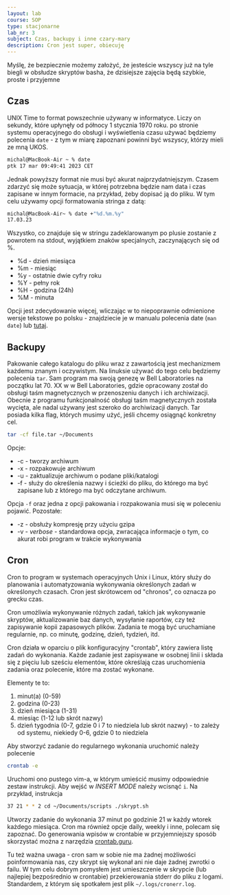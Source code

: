 ```yaml
---
layout: lab
course: SOP
type: stacjonarne
lab_nr: 3
subject: Czas, backupy i inne czary-mary
description: Cron jest super, obiecuję
---
```

Myślę, że bezpiecznie możemy założyć, że jesteście wszyscy już na tyle biegli w obsłudze skryptów basha, że dzisiejsze zajęcia będą szybkie, proste i przyjemne

## Czas
UNIX Time to format powszechnie używany w informatyce. Liczy on sekundy, które upłynęły od północy 1 stycznia 1970 roku. po stronie systemu operacyjnego do obsługi i wyświetlenia czasu używać będziemy polecenia ```date``` - z tym w miarę zapoznani powinni być wszyscy, którzy mieli ze mną UKOS. 

```bash
michal@MacBook-Air ~ % date
ptk 17 mar 09:49:41 2023 CET
```
Jednak powyższy format nie musi być akurat najprzydatniejszym. Czasem zdarzyć się może sytuacja, w której potrzebna będzie nam data i czas zapisane w innym formacie, na przykład, żeby dopisać ją do pliku. W tym celu używamy opcji formatowania stringa z datą:

```bash
michal@MacBook-Air~ % date +"%d.%m.%y"
17.03.23
```

Wszystko, co znajduje się w stringu zadeklarowanym po plusie zostanie z powrotem na stdout,  wyjątkiem znaków specjalnych, zaczynających się od %.

- %d - dzień miesiąca
- %m - miesiąc 
- %y - ostatnie dwie cyfry roku
- %Y - pełny rok
- %H - godzina (24h)
- %M - minuta

Opcji jest zdecydowanie więcej, wliczając w to niepoprawnie odmienione wersje tekstowe po polsku - znajdziecie je w manualu polecenia date (```man date```) lub [tutaj](https://man7.org/linux/man-pages/man1/date.1.html).

## Backupy
Pakowanie całego katalogu do pliku wraz z zawartością jest mechanizmem każdemu znanym i oczywistym. Na linuksie używać do tego celu będziemy polecenia ```tar```. Sam program ma swoją genezę w Bell Laboratories na początku lat 70. XX w w Bell Laboratories, gdzie opracowany został do obsługi taśm magnetycznych w przenoszeniu danych i ich archiwizacji. Obecnie z programu funkcjonalność obsługi taśm magnetycznych została wycięta, ale nadal używany jest szeroko do archiwizacji danych. Tar posiada kilka flag, których musimy użyć, jeśli chcemy osiągnąć konkretny cel.

```bash
tar -cf file.tar ~/Documents
```
Opcje:
- -c - tworzy archiwum
- -x - rozpakowuje archiwum
- -u - zaktualizuje archiwum o podane pliki/katalogi
- -f - służy do określenia nazwy i ścieżki do pliku, do którego ma być zapisane lub z którego ma być odczytane archiwum.

Opcja ```-f``` oraz jedna z opcji pakowania i rozpakowania musi się w poleceniu pojawić. Pozostałe:
- -z - obsłuży kompresję przy użyciu gzipa
- -v - *verbose* - standardowa opcja, zwracająca informacje o tym, co akurat robi program w trakcie wykonywania

## Cron
Cron to program w systemach operacyjnych Unix i Linux, który służy do planowania i automatyzowania wykonywania określonych zadań w określonych czasach. Cron jest skrótowcem od "chronos", co oznacza po grecku czas.

Cron umożliwia wykonywanie różnych zadań, takich jak wykonywanie skryptów, aktualizowanie baz danych, wysyłanie raportów, czy też zapisywanie kopii zapasowych plików. Zadania te mogą być uruchamiane regularnie, np. co minutę, godzinę, dzień, tydzień, itd.

Cron działa w oparciu o plik konfiguracyjny "crontab", który zawiera listę zadań do wykonania. Każde zadanie jest zapisywane w osobnej linii i składa się z pięciu lub sześciu elementów, które określają czas uruchomienia zadania oraz polecenie, które ma zostać wykonane.

Elementy te to:

1. minut(a) (0-59)
2. godzina (0-23)
3. dzień miesiąca (1-31)
4. miesiąc (1-12 lub skrót nazwy)
5. dzień tygodnia (0-7, gdzie 0 i 7 to niedziela lub skrót nazwy) - to zależy od systemu, niekiedy 0-6, gdzie 0 to niedziela

Aby stworzyć zadanie do regularnego wykonania uruchomić należy polecenie

```bash
crontab -e
```

Uruchomi ono pustego vim-a, w którym umieścić musimy odpowiednie zestaw instrukcji. Aby wejść w *INSERT MODE* należy wcisnąć ```i```. Na przykład, instrukcja 
```bash
37 21 * * 2 cd ~/Documents/scripts ./skrypt.sh
```
Utworzy zadanie do wykonania 37 minut po godzinie 21 w każdy wtorek każdego miesiąca. Cron ma również opcje daily, weekly i inne, polecam się zapoznać. Do generowania wpisów w crontabie w przyjemniejszy sposób skorzystać można z narzędzia [crontab.guru](https://crontab.guru).

Tu też ważna uwaga - cron sam w sobie nie ma żadnej możliwości poinformowania nas, czy skrypt się wykonał ani nie daje żadnej zwrotki o failu. W tym celu dobrym pomysłem jest umieszczenie w skrypcie (lub najlepiej bezpośrednio w crontabie) przekierowania stderr do pliku z logami. Standardem, z którym się spotkałem jest plik ```~/.logs/cronerr.log```.
